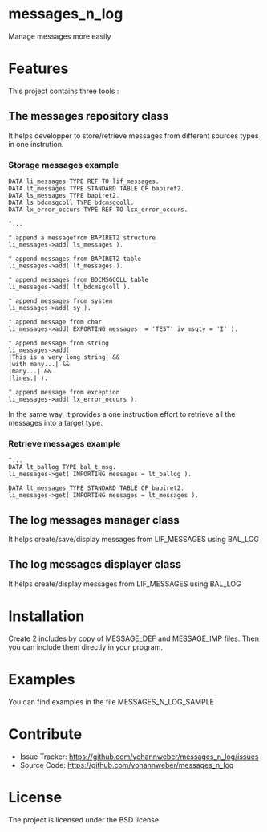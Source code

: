 # messages_n_log
Manage messages more easily

# Features
This project contains three tools :
## The messages repository class
It helps developper to store/retrieve messages from different sources types in one instrution.

### Storage messages example
```abap
DATA li_messages TYPE REF TO lif_messages.
DATA lt_messages TYPE STANDARD TABLE OF bapiret2.
DATA ls_messages TYPE bapiret2.
DATA ls_bdcmsgcoll TYPE bdcmsgcoll.
DATA lx_error_occurs TYPE REF TO lcx_error_occurs.

"...

" append a messagefrom BAPIRET2 structure
li_messages->add( ls_messages ).

" append messages from BAPIRET2 table
li_messages->add( lt_messages ).

" append messages from BDCMSGCOLL table
li_messages->add( lt_bdcmsgcoll ).

" append messages from system
li_messages->add( sy ).

" append message from char
li_messages->add( EXPORTING messages  = 'TEST' iv_msgty = 'I' ).

" append message from string
li_messages->add(
|This is a very long string| &&
|with many...| &&
|many...| &&
|lines.| ).

" append message from exception
li_messages->add( lx_error_occurs ).
```
In the same way, it provides a one instruction effort to retrieve all the messages into a target type.

### Retrieve messages example
```abap
"...
DATA lt_ballog TYPE bal_t_msg.
li_messages->get( IMPORTING messages = lt_ballog ).

DATA lt_messages TYPE STANDARD TABLE OF bapiret2.
li_messages->get( IMPORTING messages = lt_messages ).
```

## The log messages manager class
It helps create/save/display messages from LIF_MESSAGES using BAL_LOG

## The log messages displayer class
It helps create/display messages from LIF_MESSAGES using BAL_LOG

# Installation
Create 2 includes by copy of MESSAGE_DEF and MESSAGE_IMP files.
Then you can include them directly in your program.

# Examples
You can find examples in the file MESSAGES_N_LOG_SAMPLE

# Contribute
- Issue Tracker: https://github.com/yohannweber/messages_n_log/issues
- Source Code: https://github.com/yohannweber/messages_n_log

# License
The project is licensed under the BSD license.
